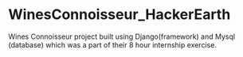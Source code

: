 # WinesConnoisseur_HackerEarth
Wines Connoisseur project built using Django(framework) and Mysql (database) which was a part of their 8 hour internship exercise.
